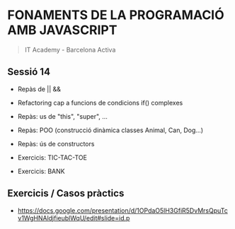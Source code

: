 # FONAMENTS DE LA PROGRAMACIÓ AMB JAVASCRIPT

> IT Academy - Barcelona Activa

## Sessió 14

- Repàs de || &&

- Refactoring cap a funcions de condicions if() complexes

- Repàs: us de "this", "super", ...

- Repàs: POO (construcció dinàmica classes Animal, Can, Dog...)

- Repàs: ús de constructors

- Exercicis: TIC-TAC-TOE

- Exercicis: BANK

## Exercicis / Casos pràctics

- https://docs.google.com/presentation/d/1OPdaO5lH3GfiR5DvMrsQpuTcv1WgHNAldjfieublWqU/edit#slide=id.p
